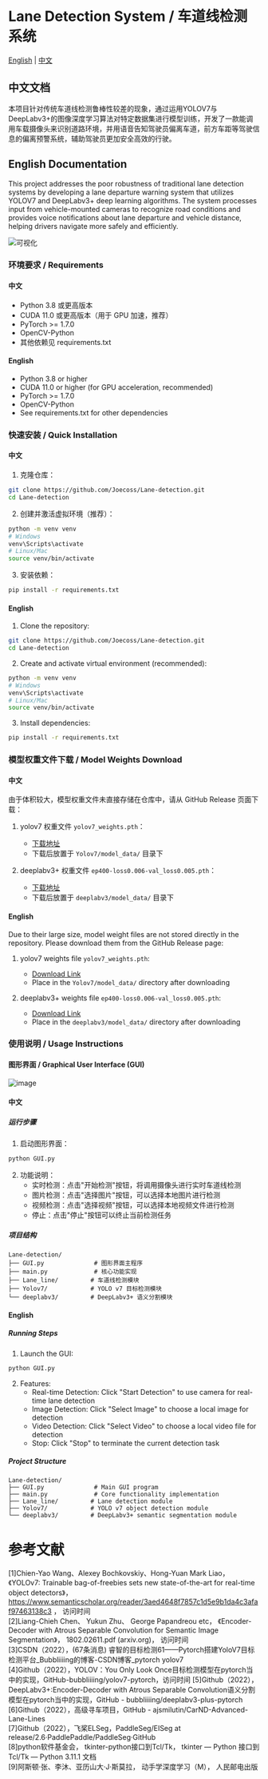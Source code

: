 # Lane Detection System / 车道线检测系统

[English](#english) | [中文](#chinese)

<a name="chinese"></a>
## 中文文档

本项目针对传统车道线检测鲁棒性较差的现象，通过运用YOLOV7与DeepLabv3+的图像深度学习算法对特定数据集进行模型训练，开发了一款能调用车载摄像头来识别道路环境，并用语音告知驾驶员偏离车道，前方车距等驾驶信息的偏离预警系统，辅助驾驶员更加安全高效的行驶。

<a name="english"></a>
## English Documentation

This project addresses the poor robustness of traditional lane detection systems by developing a lane departure warning system that utilizes YOLOV7 and DeepLabv3+ deep learning algorithms. The system processes input from vehicle-mounted cameras to recognize road conditions and provides voice notifications about lane departure and vehicle distance, helping drivers navigate more safely and efficiently.

![可视化](https://user-images.githubusercontent.com/89328970/220098900-36f5d74c-816d-4b66-95ee-b54f9d7d1861.JPG)

### 环境要求 / Requirements

#### 中文
- Python 3.8 或更高版本
- CUDA 11.0 或更高版本（用于 GPU 加速，推荐）
- PyTorch >= 1.7.0
- OpenCV-Python
- 其他依赖见 requirements.txt

#### English
- Python 3.8 or higher
- CUDA 11.0 or higher (for GPU acceleration, recommended)
- PyTorch >= 1.7.0
- OpenCV-Python
- See requirements.txt for other dependencies

### 快速安装 / Quick Installation

#### 中文
1. 克隆仓库：
```bash
git clone https://github.com/Joecoss/Lane-detection.git
cd Lane-detection
```

2. 创建并激活虚拟环境（推荐）：
```bash
python -m venv venv
# Windows
venv\Scripts\activate
# Linux/Mac
source venv/bin/activate
```

3. 安装依赖：
```bash
pip install -r requirements.txt
```

#### English
1. Clone the repository:
```bash
git clone https://github.com/Joecoss/Lane-detection.git
cd Lane-detection
```

2. Create and activate virtual environment (recommended):
```bash
python -m venv venv
# Windows
venv\Scripts\activate
# Linux/Mac
source venv/bin/activate
```

3. Install dependencies:
```bash
pip install -r requirements.txt
```

### 模型权重文件下载 / Model Weights Download

#### 中文
由于体积较大，模型权重文件未直接存储在仓库中，请从 GitHub Release 页面下载：

1. yolov7 权重文件 `yolov7_weights.pth`：
   - [下载地址](https://github.com/Joecoss/Lane-detection/releases/tag/v1.0.0)
   - 下载后放置于 `Yolov7/model_data/` 目录下

2. deeplabv3+ 权重文件 `ep400-loss0.006-val_loss0.005.pth`：
   - [下载地址](https://github.com/Joecoss/Lane-detection/releases/tag/v1.0.0)
   - 下载后放置于 `deeplabv3/model_data/` 目录下

#### English
Due to their large size, model weight files are not stored directly in the repository. Please download them from the GitHub Release page:

1. yolov7 weights file `yolov7_weights.pth`:
   - [Download Link](https://github.com/Joecoss/Lane-detection/releases/tag/v1.0.0)
   - Place in the `Yolov7/model_data/` directory after downloading

2. deeplabv3+ weights file `ep400-loss0.006-val_loss0.005.pth`:
   - [Download Link](https://github.com/Joecoss/Lane-detection/releases/tag/v1.0.0)
   - Place in the `deeplabv3/model_data/` directory after downloading

### 使用说明 / Usage Instructions

#### 图形界面 / Graphical User Interface (GUI)
![image](https://user-images.githubusercontent.com/89328970/220099687-7fb6ae20-8f9e-4df9-b516-f2961db1353c.png)

#### 中文
##### 运行步骤

1. 启动图形界面：
```bash
python GUI.py
```

2. 功能说明：
   - 实时检测：点击"开始检测"按钮，将调用摄像头进行实时车道线检测
   - 图片检测：点击"选择图片"按钮，可以选择本地图片进行检测
   - 视频检测：点击"选择视频"按钮，可以选择本地视频文件进行检测
   - 停止：点击"停止"按钮可以终止当前检测任务

##### 项目结构
```
Lane-detection/
├── GUI.py              # 图形界面主程序
├── main.py             # 核心功能实现
├── Lane_line/         # 车道线检测模块
├── Yolov7/            # YOLO v7 目标检测模块
└── deeplabv3/         # DeepLabv3+ 语义分割模块
```

#### English
##### Running Steps

1. Launch the GUI:
```bash
python GUI.py
```

2. Features:
   - Real-time Detection: Click "Start Detection" to use camera for real-time lane detection
   - Image Detection: Click "Select Image" to choose a local image for detection
   - Video Detection: Click "Select Video" to choose a local video file for detection
   - Stop: Click "Stop" to terminate the current detection task

##### Project Structure
```
Lane-detection/
├── GUI.py              # Main GUI program
├── main.py             # Core functionality implementation
├── Lane_line/         # Lane detection module
├── Yolov7/            # YOLO v7 object detection module
└── deeplabv3/         # DeepLabv3+ semantic segmentation module
```
# 参考文献
[1]Chien-Yao Wang、Alexey Bochkovskiy、Hong-Yuan Mark Liao， 《YOLOv7: Trainable bag-of-freebies sets new state-of-the-art for real-time object detectors》， https://www.semanticscholar.org/reader/3aed4648f7857c1d5e9b1da4c3afaf97463138c3 ， 访问时间  
[2]Liang-Chieh Chen、 Yukun Zhu、 George Papandreou etc， 《Encoder-Decoder with Atrous Separable Convolution for Semantic Image Segmentation》， 1802.02611.pdf (arxiv.org)， 访问时间  
[3]CSDN（2022），(67条消息) 睿智的目标检测61——Pytorch搭建YoloV7目标检测平台_Bubbliiiing的博客-CSDN博客_pytorch yolov7  
[4]Github（2022），YOLOV：You Only Look Once目标检测模型在pytorch当中的实现，GitHub-bubbliiiing/yolov7-pytorch，访问时间
[5]Github（2022），DeepLabv3+:Encoder-Decoder with Atrous Separable Convolution语义分割模型在pytorch当中的实现，GitHub - bubbliiiing/deeplabv3-plus-pytorch  
[6]Github（2022），高级寻车项目，GitHub - ajsmilutin/CarND-Advanced-Lane-Lines  
[7]Github（2022），飞桨ELSeg，PaddleSeg/EISeg at release/2.6·PaddlePaddle/PaddleSeg·GitHub  
[8]python软件基金会， tkinter-python接口到Tcl/Tk， tkinter — Python 接口到 Tcl/Tk — Python 3.11.1 文档  
[9]阿斯顿·张、李沐、亚历山大·J·斯莫拉， 动手学深度学习（M）， 人民邮电出版  
